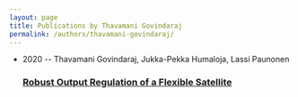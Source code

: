 ```yaml
---
layout: page
title: Publications by Thavamani Govindaraj
permalink: /authors/thavamani-govindaraj/
---
```


<ul class="post-list">
<li><span class='post-meta'>2020 -- Thavamani Govindaraj, Jukka-Pekka Humaloja, Lassi Paunonen</span><h3><a class='post-link' href='../../robust-output-regulation-of-a-flexible-satellite'>Robust Output Regulation of a Flexible Satellite</a></h3></li>

</ul>
